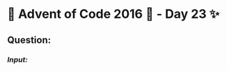 # :christmas_tree: Advent of Code 2016 :christmas_tree: - Day 23 :sparkles:
## Question: 
>
>
>

### *Input:*

>
>
>